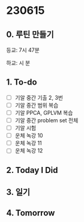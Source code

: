 # 230615

## 0. 루틴 만들기

등교: 7시 47분

하교: 시 분

## 1. To-do

- [ ]  기알 중간 기출 2, 3번
- [ ]  기알 중간 범위 복습
- [ ]  기알 PPCA, GPLVM 복습
- [ ]  기알 중간 problem set 전체
- [ ]  기알 시험
- [ ]  운체 녹강 10
- [ ]  운체 녹강 11
- [ ]  운체 녹강 12

## 2. Today I Did

## 3. 일기

## 4. Tomorrow
